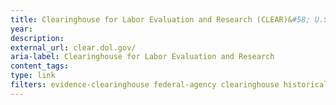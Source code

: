 ```yaml
---
title: Clearinghouse for Labor Evaluation and Research (CLEAR)&#58; U.S. Department of Labor
year: 
description: 
external_url: clear.dol.gov/
aria-label: Clearinghouse for Labor Evaluation and Research
content_tags: 
type: link
filters: evidence-clearinghouse federal-agency clearinghouse historical
---
```

